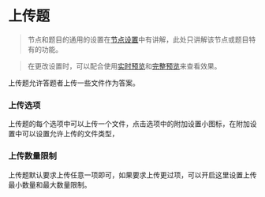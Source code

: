 # 上传题

> 节点和题目的通用的设置在[节点设置](../node-setting/concept.md)中有讲解，此处只讲解该节点或题目特有的功能。

> 在更改设置时，可以配合使用[实时预览](../preview/realtime.md)和[完整预览](../preview/full.md)来查看效果。

上传题允许答题者上传一些文件作为答案。

### 上传选项

上传题的每个选项中可以上传一个文件，点击选项中的附加设置小图标，在附加设置中可以设置允许上传的文件类型，

### 上传数量限制
上传题默认要求上传任意一项即可，如果要求上传更过项，可以开启这里设置上传最小数量和最大数量限制。
